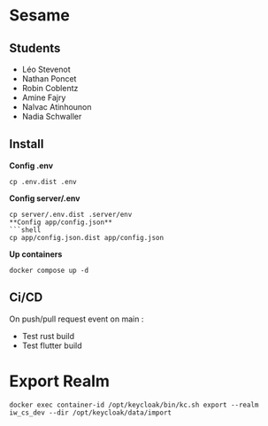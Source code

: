 # Sesame
## Students
- Léo Stevenot
- Nathan Poncet
- Robin Coblentz
- Amine Fajry
- Nalvac Atinhounon
- Nadia Schwaller 
## Install
**Config .env**
```shell
cp .env.dist .env
```
**Config server/.env**
```shell
cp server/.env.dist .server/env
**Config app/config.json**
```shell
cp app/config.json.dist app/config.json
```
**Up containers**
```shell
docker compose up -d
```
## Ci/CD
On push/pull request event on main :
- Test rust build
- Test flutter build

# Export Realm
```shell
docker exec container-id /opt/keycloak/bin/kc.sh export --realm iw_cs_dev --dir /opt/keycloak/data/import
```